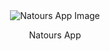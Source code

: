 <div align="center">
    <img src="[!logo-green-round.png](https://www.google.com/url?sa=i&url=https%3A%2F%2Fwww.linkedin.com%2Fcompany%2Fnatours-ruth&psig=AOvVaw1JCfZAG3hPwqFe8FhHRmnv&ust=1729555579778000&source=images&cd=vfe&opi=89978449&ved=0CBQQjRxqFwoTCOCl2eOWnokDFQAAAAAdAAAAABAE)" alt="Natours App Image" />
    <p>Natours App</p>
</div>
